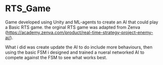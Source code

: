 # RTS_Game

Game developed using Unity and ML-agents to create an AI that could play a Basic RTS game. the orginal RTS game was adapted from Zenva (https://academy.zenva.com/product/real-time-strategy-project-enemy-ai/). 

What i did was create update the AI to do include more behaviours, then using the basic FSM i designed and trained a nueral networked AI to compete against the FSM to see what works best. 
